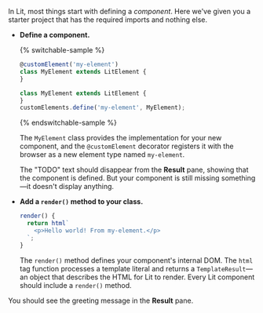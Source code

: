 In Lit, most things start with defining a _component_. Here we've given you a starter project that has the required imports and nothing else.


*   **Define a component.**

    {% switchable-sample %}

    ```ts
    @customElement('my-element')
    class MyElement extends LitElement {
    }
    ```

    ```js
    class MyElement extends LitElement {
    }
    customElements.define('my-element', MyElement);
    ```

    {% endswitchable-sample %}

    The `MyElement` class provides the implementation for your new component, and the `@customElement` decorator registers it with the browser as a new element type named `my-element`.

    The "TODO" text should disappear from the **Result** pane, showing that the component is defined. But your component is still missing something—it doesn't display anything.

*   **Add a `render()` method to your class.**

    ```ts
    render() {
      return html`
        <p>Hello world! From my-element.</p>
      `;
    }
    ```

    The `render()` method defines your component's internal DOM. The `html` tag function processes a template literal and returns a `TemplateResult`—an object that describes the HTML for Lit to render. Every Lit component should include a `render()` method.

You should see the greeting message in the **Result** pane.
